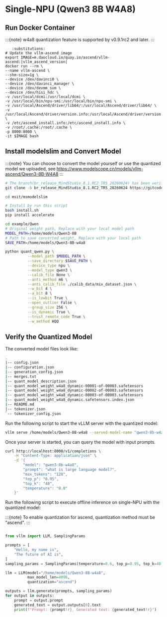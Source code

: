 # Single-NPU (Qwen3 8B W4A8)

## Run Docker Container
:::{note}
w4a8 quantization feature is supported by v0.9.1rc2 and later.
:::

```{code-block} bash
   :substitutions:
# Update the vllm-ascend image
export IMAGE=m.daocloud.io/quay.io/ascend/vllm-ascend:|vllm_ascend_version|
docker run --rm \
--name vllm-ascend \
--shm-size=1g \
--device /dev/davinci0 \
--device /dev/davinci_manager \
--device /dev/devmm_svm \
--device /dev/hisi_hdc \
-v /usr/local/dcmi:/usr/local/dcmi \
-v /usr/local/bin/npu-smi:/usr/local/bin/npu-smi \
-v /usr/local/Ascend/driver/lib64/:/usr/local/Ascend/driver/lib64/ \
-v /usr/local/Ascend/driver/version.info:/usr/local/Ascend/driver/version.info \
-v /etc/ascend_install.info:/etc/ascend_install.info \
-v /root/.cache:/root/.cache \
-p 8000:8000 \
-it $IMAGE bash
```

## Install modelslim and Convert Model
:::{note}
You can choose to convert the model yourself or use the quantized model we uploaded,
see https://www.modelscope.cn/models/vllm-ascend/Qwen3-8B-W4A8
:::

```bash
# The branch(br_release_MindStudio_8.1.RC2_TR5_20260624) has been verified
git clone -b br_release_MindStudio_8.1.RC2_TR5_20260624 https://gitcode.com/Ascend/msit

cd msit/msmodelslim

# Install by run this script
bash install.sh
pip install accelerate

cd example/Qwen
# Original weight path, Replace with your local model path
MODEL_PATH=/home/models/Qwen3-8B
# Path to save converted weight, Replace with your local path
SAVE_PATH=/home/models/Qwen3-8B-w4a8

python quant_qwen.py \
          --model_path $MODEL_PATH \
          --save_directory $SAVE_PATH \
          --device_type npu \
          --model_type qwen3 \
          --calib_file None \
          --anti_method m6 \
          --anti_calib_file ./calib_data/mix_dataset.json \
          --w_bit 4 \
          --a_bit 8 \
          --is_lowbit True \
          --open_outlier False \
          --group_size 256 \
          --is_dynamic True \
          --trust_remote_code True \
          --w_method HQQ
```

## Verify the Quantized Model
The converted model files look like:

```bash
.
|-- config.json
|-- configuration.json
|-- generation_config.json
|-- merges.txt
|-- quant_model_description.json
|-- quant_model_weight_w4a8_dynamic-00001-of-00003.safetensors
|-- quant_model_weight_w4a8_dynamic-00002-of-00003.safetensors
|-- quant_model_weight_w4a8_dynamic-00003-of-00003.safetensors
|-- quant_model_weight_w4a8_dynamic.safetensors.index.json
|-- README.md
|-- tokenizer.json
`-- tokenizer_config.json
```

Run the following script to start the vLLM server with the quantized model:

```bash
vllm serve /home/models/Qwen3-8B-w4a8 --served-model-name "qwen3-8b-w4a8" --max-model-len 4096 --quantization ascend
```

Once your server is started, you can query the model with input prompts.

```bash
curl http://localhost:8000/v1/completions \
    -H "Content-Type: application/json" \
    -d '{
        "model": "qwen3-8b-w4a8",
        "prompt": "what is large language model?",
        "max_tokens": "128",
        "top_p": "0.95",
        "top_k": "40",
        "temperature": "0.0"
    }'
```

Run the following script to execute offline inference on single-NPU with the quantized model:

:::{note}
To enable quantization for ascend, quantization method must be "ascend".
:::

```python

from vllm import LLM, SamplingParams

prompts = [
    "Hello, my name is",
    "The future of AI is",
]
sampling_params = SamplingParams(temperature=0.6, top_p=0.95, top_k=40)

llm = LLM(model="/home/models/Qwen3-8B-w4a8",
          max_model_len=4096,
          quantization="ascend")

outputs = llm.generate(prompts, sampling_params)
for output in outputs:
    prompt = output.prompt
    generated_text = output.outputs[0].text
    print(f"Prompt: {prompt!r}, Generated text: {generated_text!r}")
```
